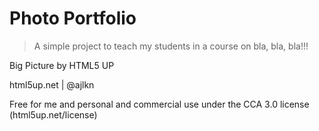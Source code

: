 # Photo Portfolio

> A simple project to teach my students in a course on bla, bla, bla!!!

Big Picture by HTML5 UP

html5up.net | @ajlkn

Free for me and personal and commercial use under the CCA 3.0 license (html5up.net/license)
